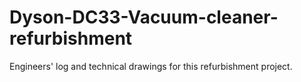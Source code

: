 # Dyson-DC33-Vacuum-cleaner-refurbishment
Engineers' log and technical drawings for this refurbishment project. 
